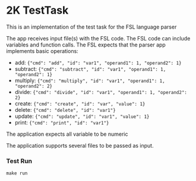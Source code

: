 # 2K TestTask

This is an implementation of the test task for the FSL language parser

The app receives input file(s) with the FSL code.
The FSL code can include variables and function calls. The FSL expects that the parser app implements basic operations:

- add: `{"cmd": "add", "id": "var1", "operand1": 1, "operand2": 1}`
- subtract: `{"cmd": "subtract", "id": "var1", "operand1": 1, "operand2": 1}`
- multiply: `{"cmd": "multiply", "id": "var1", "operand1": 1, "operand2": 2}`
- divide: `{"cmd": "divide", "id": "var1", "operand1": 1, "operand2": 2}`
- create: `{"cmd": "create", "id": "var", "value": 1}`
- delete: `{"cmd": "delete", "id": "var1"}`
- update: `{"cmd": "update", "id": "var1", "value": 1}`
- print: `{"cmd": "print", "id": "var1"}`

The application expects all variable to be numeric

The application supports several files to be passed as input.

### Test Run

`make run`